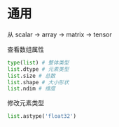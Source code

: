 # 通用



从 scalar -> array -> matrix -> tensor



查看数组属性

```python
type(list) # 整体类型
list.dtype # 元素类型
list.size # 总数
list.shape # 大小形状
list.ndim # 维度

```



修改元素类型

```python
list.astype('float32')
```



